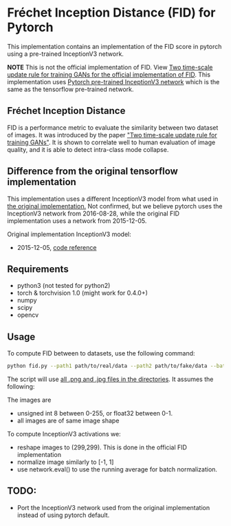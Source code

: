 # Fréchet Inception Distance (FID) for Pytorch

This implementation contains an implementation of the FID score in pytorch using a pre-trained InceptionV3 network. 

**NOTE** This is not the official implementation of FID. View [Two time-scale update rule for training GANs for the official implementation of FID](https://github.com/bioinf-jku/TTUR). This implementation uses [Pytorch pre-trained InceptionV3 network](https://pytorch.org/docs/stable/_modules/torchvision/models/inception.html#inception_v3) which is the same as the tensorflow pre-trained network.

## Fréchet Inception Distance
FID is a performance metric to evaluate the similarity between two dataset of images. It was introduced by the paper ["Two time-scale update rule for training GANs"](https://arxiv.org/abs/1706.08500). It is shown to correlate well to human evaluation of image quality, and it is able to detect intra-class mode collapse.


## Difference from the original tensorflow implementation
This implementation uses a different InceptionV3 model from what used in [the original implementation.](https://github.com/bioinf-jku/TTUR)
Not confirmed, but we believe pytorch uses the InceptionV3 network from 2016-08-28, while the original FID implementation uses a network from 2015-12-05. 


Original implementation InceptionV3 model:
- 2015-12-05, [code reference](https://github.com/bioinf-jku/TTUR/blob/8eca1abd808aba8d8cf90208887453744bb53190/fid.py#L263)

## Requirements

- python3 (not tested for python2)
- torch & torchvision 1.0 (might work for 0.4.0+)
- numpy
- scipy
- opencv


## Usage

To compute FID between to datasets, use the following command:
```bash
python fid.py --path1 path/to/real/data --path2 path/to/fake/data --batch-size 8
```
The script will use [all .png and .jpg files in the directories](fid.py#L244). It assumes the following:

The images are 

- unsigned int 8 between 0-255, or float32 between 0-1.
- all images are of same image shape

To compute InceptionV3 activations we:

- reshape images to (299,299). This is done in the official FID implementation
- normalize image similarly to [-1, 1]
- use network.eval() to use the running average for batch normalization.

## TODO:

- Port the InceptionV3 network used from the original implementation instead of using pytorch default.